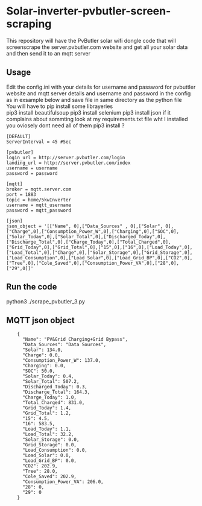 # Solar-inverter-pvbutler-screen-scraping
This repository will have the PvButler solar wifi dongle code that will screenscrape the server.pvbutler.com website and get all your solar data and then send it to an mqtt server
## Usage
Edit the config.ini with your details for username and password for pvbuttler website and mqtt server details and username and password in the config as in exsample below and save file in same directory as the python file<br>
You will have to pip install some librayeries<br>
pip3 install beautifulsoup
pip3 install selenium
pip3 install json
if it complains about sommting look at my requirements.txt file wht I installed you oviosely dont need all of them
pip3 install ?

    [DEFAULT]
    ServerInterval = 45 #Sec
    
    [pvbutler]
    login_url = http://server.pvbutler.com/login
    landing_url = http://server.pvbutler.com/index
    username = username
    password = password
    
    [mqtt]
    broker = mqtt.server.com
    port = 1883
    topic = home/5kwInverter
    username = mqtt_username
    password = mqtt_password
    
    [json]
    json_object = '[["Name", 0],["Data_Sources" , 0],["Solar", 0],["Charge",0],["Consumption_Power_W",0],["Charging",0],["SOC",0],["Solar_Today",0],["Solar_Total",0],["Discharged_Today",0],["Discharge_Total",0],["Charge_Today",0],["Total_Charged",0],["Grid_Today",0],["Grid_Total",0],["15",0],["16",0],["Load_Today",0],["Load_Total",0],["Charge",0],["Solar_Storage",0],["Grid_Storage",0],["Load_Consumption",0],["Load_Solar",0],["Load_Grid_BP",0],["CO2",0],["Tree",0],["Cole_Saved",0],["Consumption_Power_VA",0],["28",0],["29",0]]'

## Run the code 
python3 ./scrape_pvbutler_3.py

## MQTT json object

        {
          "Name": "PV&Grid Charging+Grid Bypass",
          "Data_Sources": "Data Sources",
          "Solar": 134.0,
          "Charge": 0.0,
          "Consumption_Power_W": 137.0,
          "Charging": 0.0,
          "SOC": 50.0,
          "Solar_Today": 0.4,
          "Solar_Total": 507.2,
          "Discharged_Today": 0.3,
          "Discharge_Total": 164.3,
          "Charge_Today": 1.0,
          "Total_Charged": 831.0,
          "Grid_Today": 1.4,
          "Grid_Total": 1.2,
          "15": 4.5,
          "16": 583.5,
          "Load_Today": 1.1,
          "Load_Total": 32.2,
          "Solar_Storage": 0.0,
          "Grid_Storage": 0.0,
          "Load_Consumption": 0.0,
          "Load_Solar": 0.0,
          "Load_Grid_BP": 0.0,
          "CO2": 202.9,
          "Tree": 28.0,
          "Cole_Saved": 202.9,
          "Consumption_Power_VA": 206.0,
          "28": 0,
          "29": 0
        }

    

